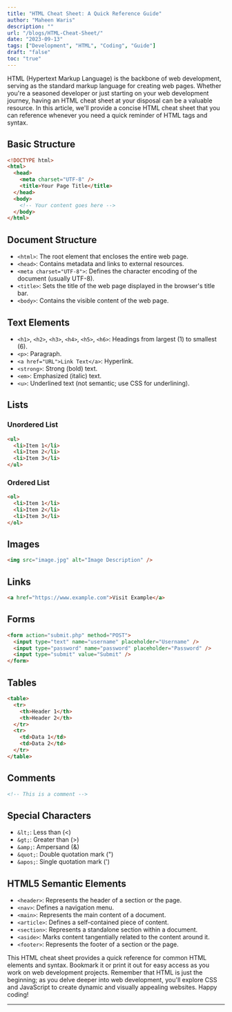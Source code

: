 ```yaml
---
title: "HTML Cheat Sheet: A Quick Reference Guide"
author: "Maheen Waris"
description: ""
url: "/blogs/HTML-Cheat-Sheet/"
date: "2023-09-13"
tags: ["Development", "HTML", "Coding", "Guide"]
draft: "false"
toc: "true"
---
```


HTML (Hypertext Markup Language) is the backbone of web development, serving as the standard markup language for creating web pages. Whether you're a seasoned developer or just starting on your web development journey, having an HTML cheat sheet at your disposal can be a valuable resource. In this article, we'll provide a concise HTML cheat sheet that you can reference whenever you need a quick reminder of HTML tags and syntax.

## Basic Structure

```html
<!DOCTYPE html>
<html>
  <head>
    <meta charset="UTF-8" />
    <title>Your Page Title</title>
  </head>
  <body>
    <!-- Your content goes here -->
  </body>
</html>
```

## Document Structure

- `<html>`: The root element that encloses the entire web page.
- `<head>`: Contains metadata and links to external resources.
- `<meta charset="UTF-8">`: Defines the character encoding of the document (usually UTF-8).
- `<title>`: Sets the title of the web page displayed in the browser's title bar.
- `<body>`: Contains the visible content of the web page.

## Text Elements

- `<h1>`, `<h2>`, `<h3>`, `<h4>`, `<h5>`, `<h6>`: Headings from largest (1) to smallest (6).
- `<p>`: Paragraph.
- `<a href="URL">Link Text</a>`: Hyperlink.
- `<strong>`: Strong (bold) text.
- `<em>`: Emphasized (italic) text.
- `<u>`: Underlined text (not semantic; use CSS for underlining).

## Lists

### Unordered List

```html
<ul>
  <li>Item 1</li>
  <li>Item 2</li>
  <li>Item 3</li>
</ul>
```

### Ordered List

```html
<ol>
  <li>Item 1</li>
  <li>Item 2</li>
  <li>Item 3</li>
</ol>
```

## Images

```html
<img src="image.jpg" alt="Image Description" />
```

## Links

```html
<a href="https://www.example.com">Visit Example</a>
```

## Forms

```html
<form action="submit.php" method="POST">
  <input type="text" name="username" placeholder="Username" />
  <input type="password" name="password" placeholder="Password" />
  <input type="submit" value="Submit" />
</form>
```

## Tables

```html
<table>
  <tr>
    <th>Header 1</th>
    <th>Header 2</th>
  </tr>
  <tr>
    <td>Data 1</td>
    <td>Data 2</td>
  </tr>
</table>
```

## Comments

```html
<!-- This is a comment -->
```

## Special Characters

- `&lt;`: Less than (<)
- `&gt;`: Greater than (>)
- `&amp;`: Ampersand (&)
- `&quot;`: Double quotation mark (")
- `&apos;`: Single quotation mark (')

## HTML5 Semantic Elements

- `<header>`: Represents the header of a section or the page.
- `<nav>`: Defines a navigation menu.
- `<main>`: Represents the main content of a document.
- `<article>`: Defines a self-contained piece of content.
- `<section>`: Represents a standalone section within a document.
- `<aside>`: Marks content tangentially related to the content around it.
- `<footer>`: Represents the footer of a section or the page.

This HTML cheat sheet provides a quick reference for common HTML elements and syntax. Bookmark it or print it out for easy access as you work on web development projects. Remember that HTML is just the beginning; as you delve deeper into web development, you'll explore CSS and JavaScript to create dynamic and visually appealing websites. Happy coding!

<script src="https://utteranc.es/client.js"
        repo="maheenwaris/Website"
        issue-term="pathname"
        theme="github-dark"
        crossorigin="anonymous"
        async>
</script>

---
